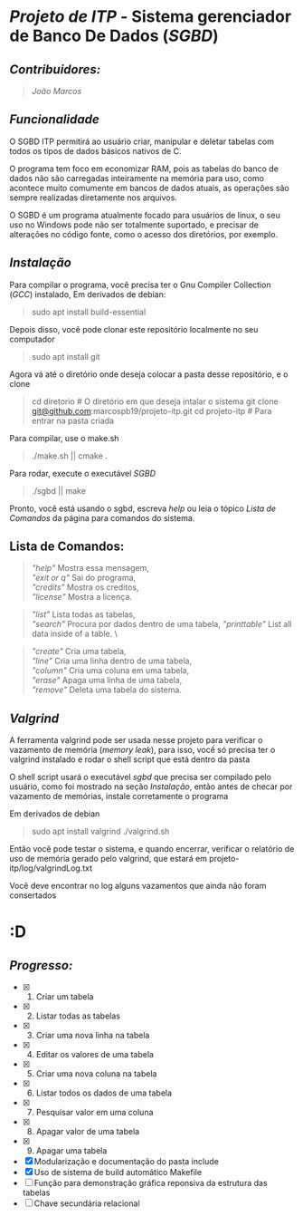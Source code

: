 # _Projeto de ITP_  -  Sistema gerenciador de Banco De Dados (_SGBD_)

## _Contribuidores:_

>*João Marcos*


## *_Funcionalidade_*

O SGBD ITP permitirá ao usuário criar, manipular e deletar tabelas com todos os tipos de dados básicos nativos de C.

O programa tem foco em economizar RAM, pois as tabelas do banco de dados não são carregadas inteiramente na memória para uso, como acontece muito comumente em bancos de dados atuais, as operações são sempre realizadas diretamente nos arquivos.

O SGBD é um programa atualmente focado para usuários de linux, o seu uso no Windows pode não ser totalmente suportado, e precisar de alterações no código fonte, como o acesso dos diretórios, por exemplo.


## *_Instalação_*

Para compilar o programa, você precisa ter o Gnu Compiler Collection (*GCC*) instalado,
Em derivados de debian:

> sudo apt install build-essential

Depois disso, você pode clonar este repositório localmente no seu computador

> sudo apt install git

Agora vá até o diretório onde deseja colocar a pasta desse repositório, e o clone

> cd diretorio # O diretório em que deseja intalar o sistema
> git clone git@github.com:marcospb19/projeto-itp.git
> cd projeto-itp # Para entrar na pasta criada

Para compilar, use o make.sh

> ./make.sh || cmake .

Para rodar, execute o executável *SGBD*

> ./sgbd || make

Pronto, você está usando o sgbd, escreva *help* ou leia o tópico *_Lista de Comandos_* da página para comandos do sistema.


## Lista de Comandos:


>*_"help"_*          Mostra essa mensagem, \
>*_"exit or q"_*     Sai do programa, \
>*_"credits"_*       Mostra os creditos, \
>*_"license"_*       Mostra a licença.

>*_"list"_*          Lista todas as tabelas, \
>*_"search"_*        Procura por dados dentro de uma tabela,
>*_"printtable"_*    List all data inside of a table. \

>*_"create"_*        Cria uma tabela, \
>*_"line"_*          Cria uma linha dentro de uma tabela, \
>*_"column"_*        Cria uma coluna em uma tabela, \
>*_"erase"_*         Apaga uma linha de uma tabela, \
>*_"remove"_*        Deleta uma tabela do sistema.


## *_Valgrind_*

A ferramenta valgrind pode ser usada nesse projeto para verificar o vazamento de memória (*memory leak*), para isso, vocế só precisa ter o valgrind instalado e rodar o shell script que está dentro da pasta

O shell script usará o executável *_sgbd_* que precisa ser compilado pelo usuário, como foi mostrado na seção *_Instalação_*, então antes de checar por vazamento de memórias, instale corretamente o programa

Em derivados de debian

> sudo apt install valgrind
> ./valgrind.sh

Então você pode testar o sistema, e quando encerrar, verificar o relatório de uso de memória gerado pelo valgrind, que estará em projeto-itp/log/valgrindLog.txt

Você deve encontrar no log alguns vazamentos que ainda não foram consertados

# :D


## *_Progresso:_*
- [x] 1) Criar um tabela
- [x] 2) Listar todas as tabelas
- [x] 3) Criar uma nova linha na tabela
- [x] 4) Editar os valores de uma tabela
- [x] 5) Criar uma nova coluna na tabela
- [x] 6) Listar todos os dados de uma tabela
- [x] 7) Pesquisar valor em uma coluna
- [x] 8) Apagar valor de uma tabela
- [x] 9) Apagar uma tabela
- [x] Modularização e documentação do pasta include
- [x] Uso de sistema de build automático Makefile
- [ ] Função para demonstração gráfica reponsiva da estrutura das tabelas
- [ ] Chave secundária relacional
